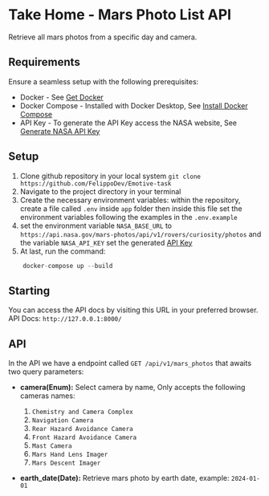 # Take Home - Mars Photo List API
Retrieve all mars photos from a specific day and camera.

## Requirements
Ensure a seamless setup with the following prerequisites:
* Docker - See [Get Docker](https://docs.docker.com/get-docker/)
* Docker Compose - Installed with Docker Desktop, See [Install Docker Compose](https://docs.docker.com/compose/install/)
* API Key - To generate the API Key access the NASA website, See [Generate NASA API Key](https://api.nasa.gov/index.html)


## Setup
1. Clone github repository in your local system `git clone https://github.com/FelippoDev/Emotive-task`
2. Navigate to the project directory in your terminal
3. Create the necessary environment variables: within the repository, create a file called `.env` inside ```app``` folder then inside this file set the environment variables following the examples in the `.env.example`
4. set the environment variable `NASA_BASE_URL` to `https://api.nasa.gov/mars-photos/api/v1/rovers/curiosity/photos` and the variable ```NASA_API_KEY``` set the generated [API Key](#requirements)
5. At last, run the command:
```python
    docker-compose up --build
```

## Starting
You can access the API docs by visiting this URL in your preferred browser.
API Docs: `http://127.0.0.1:8000/`

## API
In the API we have a endpoint called `GET /api/v1/mars_photos` that awaits two query parameters:

- **camera(Enum):** Select camera by name, Only accepts the following cameras names:
    1. `Chemistry and Camera Complex`
    2. `Navigation Camera`
    3. `Rear Hazard Avoidance Camera`
    4. `Front Hazard Avoidance Camera`
    5. `Mast Camera`
    6. `Mars Hand Lens Imager`
    7. `Mars Descent Imager`

- **earth_date(Date):** Retrieve mars photo by earth date, example: `2024-01-01`

